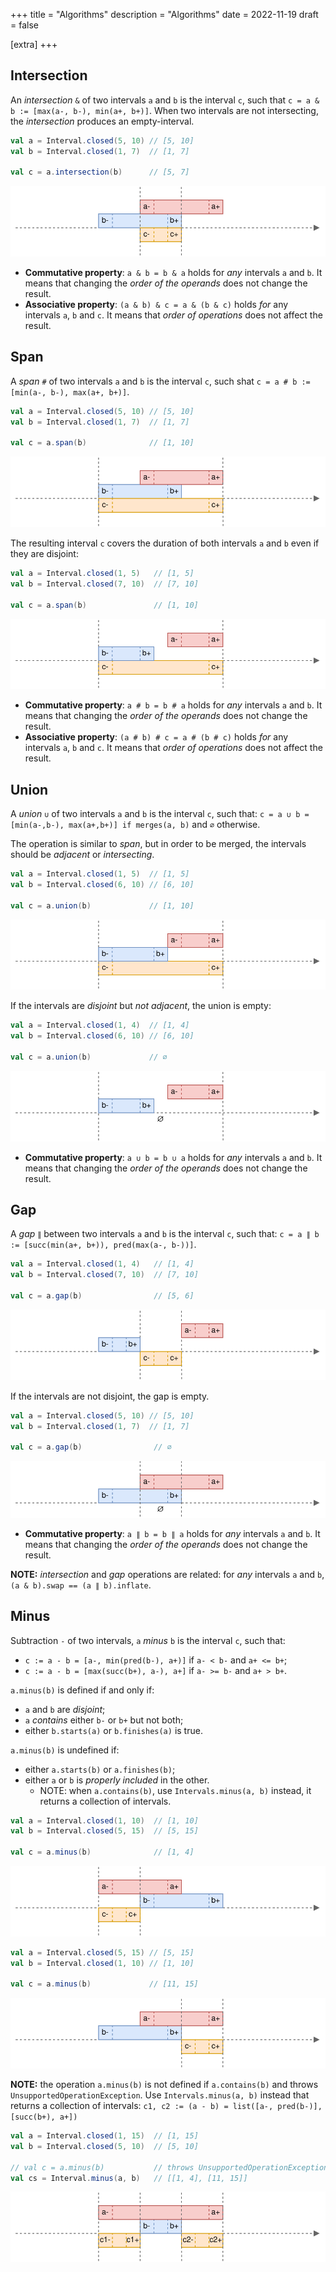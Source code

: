 +++
title = "Algorithms"
description = "Algorithms"
date = 2022-11-19
draft = false

[extra]
+++

## Intersection

An _intersection_ `&` of two intervals `a` and `b` is the interval `c`, such that `c = a & b := [max(a-, b-), min(a+, b+)]`.
When two intervals are not intersecting, the _intersection_ produces an empty-interval.

```scala
val a = Interval.closed(5, 10) // [5, 10]
val b = Interval.closed(1, 7)  // [1, 7]

val c = a.intersection(b)      // [5, 7]
```

![intersection.svg](./intersection.svg)

- **Commutative property**: `a & b = b & a` holds for _any_ intervals `a` and `b`. It means that changing the _order of the operands_ does not change the result.
- **Associative property**: `(a & b) & c = a & (b & c)` holds _for_ any intervals `a`, `b` and `c`. It means that _order of operations_ does not affect the result.

## Span

A _span_ `#` of two intervals `a` and `b` is the interval `c`, such shat `c = a # b := [min(a-, b-), max(a+, b+)]`.

```scala
val a = Interval.closed(5, 10) // [5, 10]
val b = Interval.closed(1, 7)  // [1, 7]

val c = a.span(b)              // [1, 10]
```

![span.svg](./span.svg)

The resulting interval `c` covers the duration of both intervals `a` and `b` even if they are disjoint:

```scala
val a = Interval.closed(1, 5)   // [1, 5]
val b = Interval.closed(7, 10)  // [7, 10]

val c = a.span(b)               // [1, 10]
```

![span-disjoint.svg](./span-disjoint.svg)

- **Commutative property**: `a # b = b # a` holds for _any_ intervals `a` and `b`. It means that changing the _order of the operands_ does not change the result.
- **Associative property**: `(a # b) # c = a # (b # c)` holds _for_ any intervals `a`, `b` and `c`. It means that _order of operations_ does not affect the result.

## Union

A _union_ `∪` of two intervals `a` and `b` is the interval `c`, such that: `c = a ∪ b = [min(a-,b-), max(a+,b+)] if merges(a, b)` and `∅` otherwise.

The operation is similar to _span_, but in order to be merged, the intervals should be _adjacent_ or _intersecting_.

```scala
val a = Interval.closed(1, 5)  // [1, 5]
val b = Interval.closed(6, 10) // [6, 10]

val c = a.union(b)             // [1, 10]
```

![union-adjacent.svg](./union-adjacent.svg)

If the intervals are _disjoint_ but _not adjacent_, the union is empty:

```scala
val a = Interval.closed(1, 4)  // [1, 4]
val b = Interval.closed(6, 10) // [6, 10]

val c = a.union(b)             // ∅
```

![union-adjacent.svg](./union-disjoint.svg)

- **Commutative property**: `a ∪ b = b ∪ a` holds for _any_ intervals `a` and `b`. It means that changing the _order of the operands_ does not change the result.

## Gap

A _gap_ `∥` between two intervals `a` and `b` is the interval `c`, such that: `c = a ∥ b := [succ(min(a+, b+)), pred(max(a-, b-))]`.

```scala
val a = Interval.closed(1, 4)   // [1, 4]
val b = Interval.closed(7, 10)  // [7, 10]

val c = a.gap(b)                // [5, 6]
```

![gap.svg](./gap.svg)

If the intervals are not disjoint, the gap is empty.

```scala
val a = Interval.closed(5, 10) // [5, 10]
val b = Interval.closed(1, 7)  // [1, 7]

val c = a.gap(b)                // ∅
```

![gap-if-intersect.svg](./gap-if-intersect.svg)

- **Commutative property**: `a ∥ b = b ∥ a` holds for _any_ intervals `a` and `b`. It means that changing the _order of the operands_ does not change the result.

**NOTE:** _intersection_ and _gap_ operations are related: for _any_ intervals `a` and `b`, `(a & b).swap == (a ∥ b).inflate`.

## Minus

Subtraction `-` of two intervals, `a` _minus_ `b` is the interval `c`, such that:

- `c := a - b = [a-, min(pred(b-), a+)]` if `a- < b-` and `a+ <= b+`;
- `c := a - b = [max(succ(b+), a-), a+]` if `a- >= b-` and `a+ > b+`.

`a.minus(b)` is defined if and only if:

- `a` and `b` are _disjoint_;
- `a` _contains_ either `b-` or `b+` but not both;
- either `b.starts(a)` or `b.finishes(a)` is true.

`a.minus(b)` is undefined if:

- either `a.starts(b)` or `a.finishes(b)`;
- either `a` or `b` is _properly included_ in the other.
  - NOTE: when `a.contains(b)`, use `Intervals.minus(a, b)` instead, it returns a collection of intervals.

```scala
val a = Interval.closed(1, 10)  // [1, 10]
val b = Interval.closed(5, 15)  // [5, 15]

val c = a.minus(b)              // [1, 4]
```

![minus-left.svg](./minus-left.svg)

```scala
val a = Interval.closed(5, 15) // [5, 15]
val b = Interval.closed(1, 10) // [1, 10]

val c = a.minus(b)             // [11, 15]
```

![minus-right.svg](./minus-right.svg)

**NOTE:** the operation `a.minus(b)` is not defined if `a.contains(b)` and throws `UnsupportedOperationException`.
Use `Intervals.minus(a, b)` instead that returns a collection of intervals: `c1, c2 := (a - b) = list([a-, pred(b-)], [succ(b+), a+])`

```scala
val a = Interval.closed(1, 15)  // [1, 15]
val b = Interval.closed(5, 10)  // [5, 10]

// val c = a.minus(b)           // throws UnsupportedOperationException
val cs = Interval.minus(a, b)   // [[1, 4], [11, 15]]
```

![minus-contains.svg](./minus-contains.svg)
